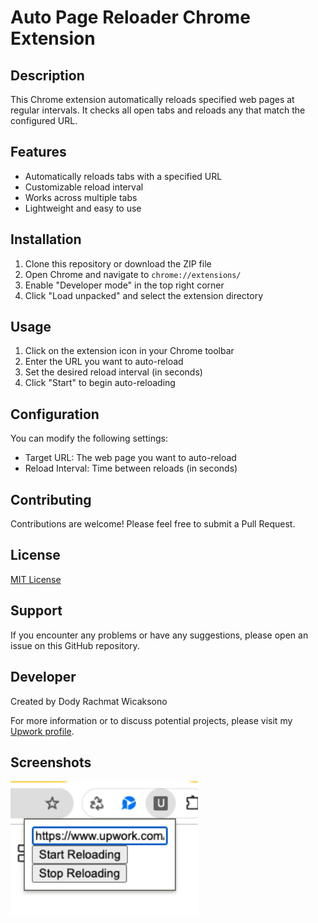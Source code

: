# Auto Page Reloader Chrome Extension

## Description

This Chrome extension automatically reloads specified web pages at regular intervals. It checks all open tabs and reloads any that match the configured URL.

## Features

- Automatically reloads tabs with a specified URL
- Customizable reload interval
- Works across multiple tabs
- Lightweight and easy to use

## Installation

1. Clone this repository or download the ZIP file
2. Open Chrome and navigate to `chrome://extensions/`
3. Enable "Developer mode" in the top right corner
4. Click "Load unpacked" and select the extension directory

## Usage

1. Click on the extension icon in your Chrome toolbar
2. Enter the URL you want to auto-reload
3. Set the desired reload interval (in seconds)
4. Click "Start" to begin auto-reloading

## Configuration

You can modify the following settings:

- Target URL: The web page you want to auto-reload
- Reload Interval: Time between reloads (in seconds)

## Contributing

Contributions are welcome! Please feel free to submit a Pull Request.

## License

[MIT License](LICENSE)

## Support

If you encounter any problems or have any suggestions, please open an issue on this GitHub repository.


## Developer
Created by Dody Rachmat Wicaksono

For more information or to discuss potential projects, please visit my [Upwork profile](https://bit.ly/3Wm34Kd).

## Screenshots
<img src="ss/1.png" width="300" alt="Settings">
